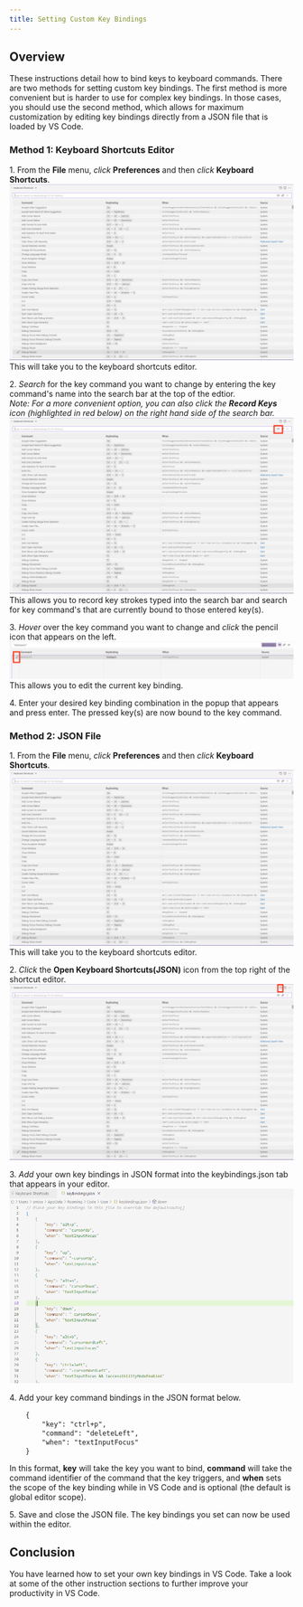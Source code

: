 ```yaml
---
title: Setting Custom Key Bindings
---
```

## Overview
These instructions detail how to bind keys to keyboard commands. There are two methods for setting custom key bindings. The first method is more convenient but is harder to use for complex key bindings. In those cases, you should use the second method, which allows for maximum customization by editing key bindings directly from a JSON file that is loaded by VS Code.  

### Method 1: Keyboard Shortcuts Editor
1\. From the **File** menu, *click* **Preferences** and then *click* **Keyboard Shortcuts**.
![image](images/page3-img1.PNG)
This will take you to the keyboard shortcuts editor.
  
2\. *Search* for the key command you want to change by entering the key command's name into the search bar at the top of the edtior.  
*Note: For a more convenient option, you can also *click* the **Record Keys** icon (highlighted in red below) on the right hand side of the search bar.*
![image](images/page3-img2.PNG)
This allows you to record key strokes typed into the search bar and search for key command's that are currently bound to those entered key(s).
  
3\. *Hover* over the key command you want to change and *click* the pencil icon that appears on the left.
![image](images/page3-img3.png)
This allows you to edit the current key binding.
  
4\. Enter your desired key binding combination in the popup that appears and press enter. The pressed key(s) are now bound to the key command. 

### Method 2: JSON File
1\. From the **File** menu, *click* **Preferences** and then *click* **Keyboard Shortcuts**.
![image](images/page3-img1.PNG)
This will take you to the keyboard shortcuts editor.
  
2\. *Click* the **Open Keyboard Shortcuts(JSON)** icon from the top right of the shortcut editor. 
![image](images/page3-img4.PNG)
  
3\. *Add* your own key bindings in JSON format into the keybindings.json tab that appears in your editor. 
![image](images/page3-img5.PNG)
  
4\. Add your key command bindings in the JSON format below.
```
    {
        "key": "ctrl+p",
        "command": "deleteLeft",
        "when": "textInputFocus"
    }
```
In this format, **key** will take the key you want to bind, **command** will take the command identifier of the command that the key triggers, and **when** sets the scope of the key binding while in VS Code and is optional (the default is global editor scope).
  
5\. Save and close the JSON file. The key bindings you set can now be used within the editor.

## Conclusion
You have learned how to set your own key bindings in VS Code. Take a look at some of the other instruction sections to further improve your productivity in VS Code.
